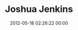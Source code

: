 ---
title: "Joshua Jenkins"
date: 2012-05-18 02:26:22 00:00
permalink: /joshua
twitter: ""
likes: [100,109,283]
id: 167
gravatar: "http://www.gravatar.com/avatar/7730626c5baf7c4a56a8668112d37bc4"
---